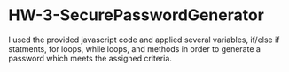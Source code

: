 # HW-3-SecurePasswordGenerator

I used the provided javascript code and applied several variables, if/else if statments, for loops, while loops, and methods in order to generate a password which meets the assigned criteria.